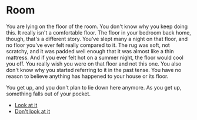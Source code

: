 Room
====

You are lying on the floor of the room.  You don't know why you keep doing
this.  It really isn't a comfortable floor.  The floor in your bedroom back
home, though, that's a different story.  You've slept many a night on that
floor, and no floor you've ever felt really compared to it.  The rug was soft,
not scratchy, and it was padded well enough that it was almost like a thin
mattress.  And if you ever felt hot on a summer night, the floor would cool you
off.  You really wish you were on that floor and not this one.  You also don't
know why you started referring to it in the past tense.  You have no reason to
believe anything has happened to your house or its floor.

You get up, and you don't plan to lie down here anymore.  As you get up,
something falls out of your pocket.

* [Look at it](p0s1lightthing.html)
* [Don't look at it](p0s1lightignore.html)
